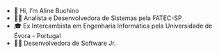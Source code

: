- 👋 Hi, I’m Aline Buchino
- 👩‍🎓 Analista e Desenvolvedora de Sistemas pela FATEC-SP
- 🎓 Ex Intercambista em Engenharia Informática pela Universidade de Évora - Portugal
- 👩‍💻 Desenvolvedora de Software Jr.

<!---
alinebuchino/alinebuchino is a ✨ special ✨ repository because its `README.md` (this file) appears on your GitHub profile.
You can click the Preview link to take a look at your changes.
--->

